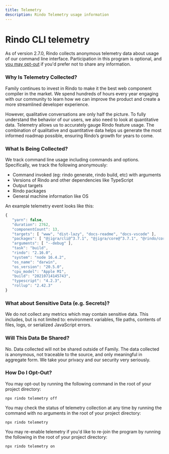 ```yaml
---
title: Telemetry
description: Rindo Telemetry usage information
---
```


# Rindo CLI telemetry

As of version 2.7.0, Rindo collects anonymous telemetry data about usage of our command line interface. Participation in this program is optional, and [you may opt-out](#how-do-i-opt-out) if you'd prefer not to share any information.

### Why Is Telemetry Collected?

Family continues to invest in Rindo to make it the best web component compiler in the market. We spend hundreds of hours every year engaging with our community to learn how we can improve the product and create a more streamlined developer experience.

However, qualitative conversations are only half the picture. To fully understand the behavior of our users, we also need to look at quantitative data. Telemetry allows us to accurately gauge Rindo feature usage. The combination of qualitative and quantitative data helps us generate the most informed roadmap possible, ensuring Rindo’s growth for years to come.

### What Is Being Collected?

We track command line usage including commands and options. Specifically, we track the following anonymously:

- Command invoked (eg: rindo generate, rindo build, etc) with arguments
- Versions of Rindo and other dependencies like TypeScript
- Output targets
- Rindo packages
- General machine information like OS

An example telemetry event looks like this:

```javascript
{
   "yarn": false,
   "duration": 2762,
   "componentCount": 13,
   "targets": [ "www", "dist-lazy", "docs-readme", "docs-vscode" ],
   "packages": [ "@jigra/cli@^3.7.1", "@jigra/core@^3.7.1", "@rindo/core@latest" ],
   "arguments": [ "--debug" ],
   "task": "build",
   "rindo": "2.16.0",
   "system": "node 16.4.2",
   "os_name": "darwin",
   "os_version": "20.5.0",
   "cpu_model": "Apple M1",
   "build": "20210714145743",
   "typescript": "4.2.3",
   "rollup": "2.42.3"
}
```

### What about Sensitive Data (e.g. Secrets)?

We do not collect any metrics which may contain sensitive data. This includes, but is not limited to: environment variables, file paths, contents of files, logs, or serialized JavaScript errors.

### Will This Data Be Shared?

No. Data collected will not be shared outside of Family. The data collected is anonymous, not traceable to the source, and only meaningful in aggregate form. We take your privacy and our security very seriously.

### How Do I Opt-Out?

You may opt-out by running the following command in the root of your project directory:

`npx rindo telemetry off`

You may check the status of telemetry collection at any time by running the command with no arguments in the root of your project directory:

`npx rindo telemetry`

You may re-enable telemetry if you'd like to re-join the program by running the following in the root of your project directory:

`npx rindo telemetry on`
